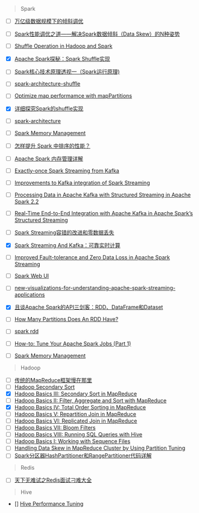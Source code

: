 > Spark
- [ ] [万亿级数据规模下的倾斜调优](https://mp.weixin.qq.com/s/uuSe_kgw5QW_APVtk4zVHg)
- [ ] [Spark性能调优之道——解决Spark数据倾斜（Data Skew）的N种姿势](http://www.infoq.com/cn/articles/the-road-of-spark-performance-tuning)
- [ ] [Shuffle Operation in Hadoop and Spark](https://analyticsindiamag.com/shuffle-operation-hadoop-spark/)
- [x] [Apache Spark探秘：Spark Shuffle实现](http://dongxicheng.org/framework-on-yarn/apache-spark-shuffle-details/)
- [ ] [Spark核心技术原理透视一（Spark运行原理)](https://www.toutiao.com/i6511498014832460301/?tt_from=weixin&utm_campaign=client_share&timestamp=1520998005&app=news_article&utm_source=weixin&iid=26380623414&utm_medium=toutiao_android&wxshare_count=1)
- [ ] [spark-architecture-shuffle](https://0x0fff.com/spark-architecture-shuffle/)
- [ ] [Optimize map performamce with mapPartitions](https://bzhangusc.wordpress.com/2014/06/19/optimize-map-performamce-with-mappartitions/)
- [x] [详细探究Spark的shuffle实现](http://jerryshao.me/2014/01/04/spark-shuffle-detail-investigation/)
- [ ] [spark-architecture](https://0x0fff.com/spark-architecture/)
- [ ] [Spark Memory Management](https://0x0fff.com/spark-memory-management/)
- [ ] [怎样提升 Spark 中排序的性能？](http://blog.jobbole.com/103545/?utm_source=group.jobbole.com&utm_medium=relatedArticles)
- [ ] [Apache Spark 内存管理详解](http://blog.jobbole.com/110756/?utm_source=blog.jobbole.com&utm_medium=relatedPosts)
- [ ] [Exactly-once Spark Streaming from Kafka](https://github.com/koeninger/kafka-exactly-once/blob/master/blogpost.md)
- [ ] [Improvements to Kafka integration of Spark Streaming](https://databricks.com/blog/2015/03/30/improvements-to-kafka-integration-of-spark-streaming.html)
- [ ] [Processing Data in Apache Kafka with Structured Streaming in Apache Spark 2.2](https://databricks.com/blog/2017/04/26/processing-data-in-apache-kafka-with-structured-streaming-in-apache-spark-2-2.html)
- [ ] [Real-Time End-to-End Integration with Apache Kafka in Apache Spark’s Structured Streaming](https://databricks.com/blog/2017/04/04/real-time-end-to-end-integration-with-apache-kafka-in-apache-sparks-structured-streaming.html)
- [ ] [Spark Streaming容错的改进和零数据丢失](https://www.toutiao.com/a4024943817/)
- [x] [Spark Streaming And Kafka：可靠实时计算](https://www.toutiao.com/a6513864038332498435/)
- [ ] [Improved Fault-tolerance and Zero Data Loss in Apache Spark Streaming](https://databricks.com/blog/2015/01/15/improved-driver-fault-tolerance-and-zero-data-loss-in-spark-streaming.html)
- [ ] [Spark Web UI](https://jaceklaskowski.gitbooks.io/mastering-apache-spark/content/spark-webui-jobs.html#AllJobsPage)
- [ ] [new-visualizations-for-understanding-apache-spark-streaming-applications](https://databricks.com/blog/2015/07/08/new-visualizations-for-understanding-apache-spark-streaming-applications.html)
- [x] [且谈Apache Spark的API三剑客：RDD、DataFrame和Dataset](http://www.infoq.com/cn/articles/three-apache-spark-apis-rdds-dataframes-and-datasets#)
- [ ] [How Many Partitions Does An RDD Have?](https://databricks.gitbooks.io/databricks-spark-knowledge-base/content/performance_optimization/how_many_partitions_does_an_rdd_have.html)
- [ ] [spark rdd](http://www.tutorialspoint.com/spark_sql/spark_rdd.htm)
- [ ] [How-to: Tune Your Apache Spark Jobs (Part 1)](http://blog.cloudera.com/blog/2015/03/how-to-tune-your-apache-spark-jobs-part-1/)
- [ ] [Spark Memory Management](https://0x0fff.com/spark-architecture/)



> Hadoop
- [ ] [传统的MapReduce框架慢在那里](http://jerryshao.me/2013/04/15/%E4%BC%A0%E7%BB%9F%E7%9A%84MapReduce%E6%A1%86%E6%9E%B6%E6%85%A2%E5%9C%A8%E5%93%AA%E9%87%8C/)
- [ ] [Hadoop Secondary Sort](https://www.safaribooksonline.com/library/view/data-algorithms/9781491906170/ch01.html)
- [x] [Hadoop Basics III: Secondary Sort in MapReduce](http://blog.ditullio.fr/2015/12/28/hadoop-basics-secondary-sort-in-mapreduce/)
- [ ] [Hadoop Basics II: Filter, Aggregate and Sort with MapReduce](http://blog.ditullio.fr/2015/12/24/hadoop-basics-filter-aggregate-sort-mapreduce/#TheMapReduce_solution)
- [x] [Hadoop Basics IV: Total Order Sorting in MapReduce](http://blog.ditullio.fr/2016/01/04/hadoop-basics-total-order-sorting-mapreduce/)
- [ ] [Hadoop Basics V: Repartition Join in MapReduce](http://blog.ditullio.fr/2016/01/29/hadoop-basics-repartition-join-mapreduce/)
- [ ] [Hadoop Basics VI: Replicated Join in MapReduce](http://blog.ditullio.fr/2016/02/03/hadoop-basics-replicated-join-in-mapreduce/)
- [ ] [Hadoop Basics VII: Bloom Filters](http://blog.ditullio.fr/2016/02/04/hadoop-basics-bloom-filters/)
- [ ] [Hadoop Basics VIII: Running SQL Queries with Hive](http://blog.ditullio.fr/2016/02/11/hadoop-basics-running-sql-queries-with-hive/)
- [ ] [Hadoop Basics I: Working with Sequence Files](http://blog.ditullio.fr/2015/12/18/hadoop-basics-working-with-sequence-files/)
- [ ] [Handling Data Skew in MapReduce Cluster by Using Partition Tuning](https://www.hindawi.com/journals/jhe/2017/1425102/)
- [ ] [Spark分区器HashPartitioner和RangePartitioner代码详解](https://www.iteblog.com/archives/1522.html)

> Redis
- [ ] [天下无难试之Redis面试刁难大全](https://mp.weixin.qq.com/s/507jyNbL4xCkxyW6Xk15Xg)

> Hive
- [] [Hive Performance Tuning](http://hadooptutorial.info/hive-performance-tuning/)
